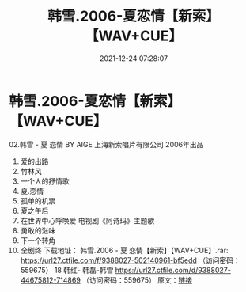 ﻿---
title: 韩雪.2006-夏恋情【新索】【WAV+CUE】
date: 2021-12-24 07:28:07
categories: WAV车载音乐、镜像
tags: 华语中文
---
# 韩雪.2006-夏恋情【新索】【WAV+CUE】

02.韩雪 - 夏 恋情 BY AIGE
上海新索唱片有限公司 2006年出品
01. 爱的出路
02. 竹林风
03. 一个人的抒情歌
04. 夏.恋情
05. 孤单的机票
06. 夏之午后
07. 在世界中心呼唤爱 电视剧《阿诗玛》主题歌
08. 勇敢的滋味
09. 下一个转角
10. 全剧终
下载地址：
韩雪.2006 - 夏 恋情【新索】【WAV+CUE】.rar: https://url27.ctfile.com/f/9388027-502140961-bf5edd
（访问密码：559675）
18 韩红- 韩磊-韩雪
https://url27.ctfile.com/d/9388027-44675812-714869
（访问密码：559675）
原文：[链接](https://blog.sina.com.cn/s/blog_1647c7e7601030vbi.html)